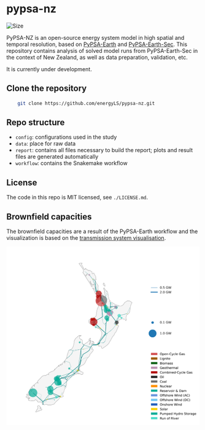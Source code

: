 # pypsa-nz

![Size](https://img.shields.io/github/repo-size/energyLS/pypsa-nz)

PyPSA-NZ is an open-source energy system model in high spatial and temporal resolution, based on 
[PyPSA-Earth](https://github.com/pypsa-meets-earth/pypsa-earth) and [PyPSA-Earth-Sec](https://github.com/pypsa-meets-earth/pypsa-earth-sec).
This repository contains analysis of solved model runs from PyPSA-Earth-Sec in the context of New Zealand, as well as data preparation, validation, etc.

It is currently under development.

## Clone the repository

```bash
    git clone https://github.com/energyLS/pypsa-nz.git
```



## Repo structure

* `config`: configurations used in the study
* `data`: place for raw data
* `report`: contains all files necessary to build the report; plots and result files are generated automatically
* `workflow`: contains the Snakemake workflow

## License

The code in this repo is MIT licensed, see `./LICENSE.md`.

## Brownfield capacities
The brownfield capacities are a result of the PyPSA-Earth workflow and the visualization is based on 
the [transmission system visualisation](https://github.com/pypsa-meets-earth/documentation/blob/main/notebooks/viz/regional_transm_system_viz.ipynb).


![Brownfield capacities](report/readme/brownfield_capacities_.png?raw=true "Brownfield capacities")
